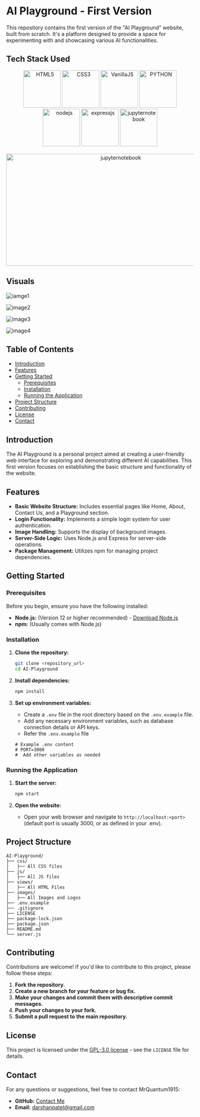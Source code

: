 # AI Playground - First Version

This repository contains the first version of the "AI Playground" website, built from scratch. It's a platform designed to provide a space for experimenting with and showcasing various AI functionalities.

## Tech Stack Used

<p align="center">
    
<img src="https://github.com/user-attachments/assets/ea17c697-fd2c-42ab-b72e-b2dd8a1dc9c3" alt="HTML5" width="100" height="100"/>

<img src="https://github.com/user-attachments/assets/9a9c9119-a389-4a29-97a9-7738f3255807" alt="CSS3" width="100" height="100"/>
    
<img src="https://github.com/user-attachments/assets/ec9111be-10d8-45cc-9631-a0c3a5ab227b" alt="VanillaJS" width="100" height="100"/>
    
<img src="https://github.com/user-attachments/assets/9617a38c-60e6-4173-a862-4aa2cf5efce1" alt="PYTHON" width="100" height="100"/>
    
<img src="https://github.com/user-attachments/assets/314b0f9d-9dca-40bf-82ac-86dd67133836" alt="nodejs" width="100" height="100"/>
    
<img src="https://github.com/user-attachments/assets/63d5e289-f6de-43e9-a429-469a122e9a92" alt="expressjs" width="100" height="100"/>
    
<img src="https://github.com/user-attachments/assets/e1af3e33-fcaf-4d4f-b72f-f6133faf8647" alt="jupyternotebook" width="100" height="100"/>

<br>
<br>

<img src="https://github.com/user-attachments/assets/5fca0a7d-372e-4f98-bdc4-b2463e1363cc" alt="jupyternotebook" width="600" height="300"/>



</p>


## Visuals

![iamge1](https://github.com/user-attachments/assets/80fe3a12-8ad2-40d1-8ba2-fa67113e1ad3)


![image2](https://github.com/user-attachments/assets/d28383f7-3e6b-48e8-a4ad-e01e56c641f2)


![image3](https://github.com/user-attachments/assets/428e35d1-f2e8-40ce-a79a-cf51bb48be54)


![image4](https://github.com/user-attachments/assets/9653b775-91f0-4f31-aea1-ea0acc0f9475)


## Table of Contents

-   [Introduction](#introduction)
-   [Features](#features)
-   [Getting Started](#getting-started)
    -   [Prerequisites](#prerequisites)
    -   [Installation](#installation)
    -   [Running the Application](#running-the-application)
-   [Project Structure](#project-structure)
-   [Contributing](#contributing)
-   [License](#license)
-   [Contact](#contact)

## Introduction

The AI Playground is a personal project aimed at creating a user-friendly web interface for exploring and demonstrating different AI capabilities. This first version focuses on establishing the basic structure and functionality of the website.

## Features

-   **Basic Website Structure:** Includes essential pages like Home, About, Contact Us, and a Playground section.
-   **Login Functionality:** Implements a simple login system for user authentication.
-   **Image Handling:** Supports the display of background images.
-   **Server-Side Logic:** Uses Node.js and Express for server-side operations.
-   **Package Management:** Utilizes npm for managing project dependencies.

## Getting Started

### Prerequisites

Before you begin, ensure you have the following installed:

-   **Node.js:** (Version 12 or higher recommended) - [Download Node.js](https://nodejs.org/)
-   **npm:** (Usually comes with Node.js)

### Installation

1.  **Clone the repository:**

    ```bash
    git clone <repository_url>
    cd AI-Playground
    ```

2.  **Install dependencies:**

    ```bash
    npm install
    ```

3.  **Set up environment variables:**

    -   Create a `.env` file in the root directory based on the `.env.example` file.
    -   Add any necessary environment variables, such as database connection details or API keys.
    -   Refer the `.env.example` file

    ```
    # Example .env content
    # PORT=3000
    #  Add other variables as needed
    ```

### Running the Application

1.  **Start the server:**

    ```bash
    npm start
    ```

2.  **Open the website:**

    -   Open your web browser and navigate to `http://localhost:<port>` (default port is usually 3000, or as defined in your .env).

## Project Structure
```
AI-Playground/
├── css/
│   ├── All CSS files
├── js/
│   ├── All JS files
├── views/
│   ├── All HTML Files
├── images/
│   ├── All Images and Logos
├── .env.example
├── .gitignore
├── LICENSE
├── package-lock.json
├── package.json
├── README.md
└── server.js
```
## Contributing

Contributions are welcome! If you'd like to contribute to this project, please follow these steps:

1.  **Fork the repository.**
2.  **Create a new branch for your feature or bug fix.**
3.  **Make your changes and commit them with descriptive commit messages.**
4.  **Push your changes to your fork.**
5.  **Submit a pull request to the main repository.**

## License

This project is licensed under the [GPL-3.0 license](LICENSE) - see the `LICENSE` file for details.

## Contact

For any questions or suggestions, feel free to contact MrQuantum1915:

-   **GitHub:** [Contact Me](https://github.com/MrQuantum1915)
-   **Email:** darshanpatel@gmail.com
